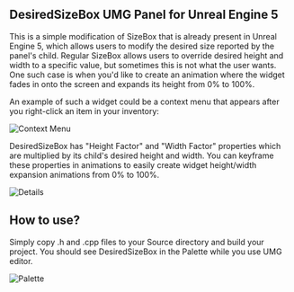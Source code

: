 ## DesiredSizeBox UMG Panel for Unreal Engine 5

This is a simple modification of SizeBox that is already present in Unreal Engine 5, which allows users to modify the desired size reported by the panel's child. Regular SizeBox allows users to override desired height and width to a specific value, but sometimes this is not what the user wants. One such case is when you'd like to create an animation where the widget fades in onto the screen and expands its height from 0% to 100%.

An example of such a widget could be a context menu that appears after you right-click an item in your inventory:

![Context Menu](https://user-images.githubusercontent.com/38283075/162013372-5c07d367-f014-4744-ae50-c78de04ed3f4.gif)

DesiredSizeBox has "Height Factor" and "Width Factor" properties which are multiplied by its child's desired height and width. You can keyframe these properties in animations to easily create widget height/width expansion animations from 0% to 100%.

![Details](https://user-images.githubusercontent.com/38283075/162013396-2a177c97-1c3c-4a1f-8980-0edddb8d93ca.png)

## How to use?

Simply copy .h and .cpp files to your Source directory and build your project. You should see DesiredSizeBox in the Palette while you use UMG editor.

![Palette](https://user-images.githubusercontent.com/38283075/162013425-7c71e6e0-b531-4898-a5a6-dfd37cb5ac25.png)

